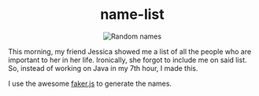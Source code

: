 <h1 align="center">name-list</h1>

<p align="center">
  <img src="https://user-images.githubusercontent.com/17814535/93029749-32fc5380-f5e3-11ea-8ae1-3d233e1fddfa.PNG" title="Random names" alt="Random names">
</p>

This morning, my friend Jessica showed me a list of all the people who are important to her in her life.
Ironically, she forgot to include me on said list. So, instead of working on Java in my 7th hour, I made this.

I use the awesome [faker.js](https://github.com/Marak/faker.js) to generate the names.
